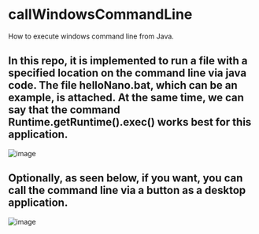 # callWindowsCommandLine
How to execute windows command line from Java.

## In this repo, it is implemented to run a file with a specified location on the command line via java code. The file helloNano.bat, which can be an example, is attached. At the same time, we can say that the command Runtime.getRuntime().exec() works best for this application.

![image](https://user-images.githubusercontent.com/5441882/130453384-e209e125-8deb-4d72-b510-034d3872c97a.png)

## Optionally, as seen below, if you want, you can call the command line via a button as a desktop application.

![image](https://user-images.githubusercontent.com/5441882/130457182-39fe5404-ad3b-42ed-8a9e-4b2404d3cf7a.png)


